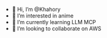 - 👋 Hi, I’m @Khahory
- 👀 I’m interested in anime
- 🌱 I’m currently learning LLM MCP
- 💞️ I’m looking to collaborate on AWS

<!---
Khahory/Khahory is a ✨ special ✨ repository because its `README.md` (this file) appears on your GitHub profile.
You can click the Preview link to take a look at your changes.
--->
